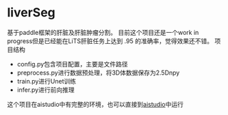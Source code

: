 # liverSeg
基于paddle框架的肝脏及肝脏肿瘤分割。
目前这个项目还是一个work in progress但是已经能在LiTS肝脏任务上达到 .95 的准确率，觉得效果还不错。
项目结构
- config.py包含项目配置，主要是文件路径
- preprocess.py进行数据预处理，将3D体数据保存为2.5Dnpy
- train.py进行Unet训练
- infer.py进行前向推理


这个项目在aistudio中有完整的环境，也可以直接到[aistudio](https://aistudio.baidu.com/aistudio/projectdetail/250994)中运行

